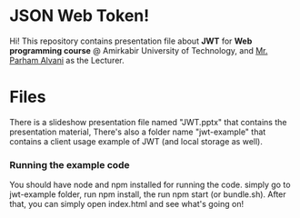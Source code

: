 # JSON Web Token!

Hi! This repository contains presentation file about  **JWT** for **Web programming course** @ Amirkabir University of Technology, and [Mr. Parham Alvani](https://github.com/1995parham) as the Lecturer.



# Files

There is a slideshow presentation file named "JWT.pptx" that contains the presentation material, There's also a folder name "jwt-example" that contains a client usage example of JWT (and local storage as well). 

### Running the example code

You should have node and npm installed for running the code. simply go to jwt-example folder, run npm install, the run npm start (or bundle.sh). After that, you can simply open index.html and see what's going on!
